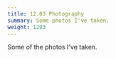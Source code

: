 ```yaml
---
title: 12.03 Photography
summary: Some photos I've taken.
weight: 1203
---
```


Some of the photos I've taken.
